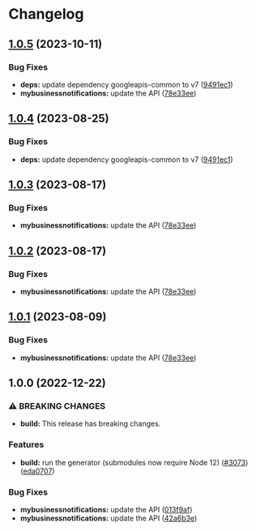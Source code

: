 # Changelog

## [1.0.5](https://github.com/googleapis/google-api-nodejs-client/compare/mybusinessnotifications-v1.0.4...mybusinessnotifications-v1.0.5) (2023-10-11)


### Bug Fixes

* **deps:** update dependency googleapis-common to v7 ([9491ec1](https://github.com/googleapis/google-api-nodejs-client/commit/9491ec1cdc3c413e7d73edcfcd59cf5c28a7c855))
* **mybusinessnotifications:** update the API ([78e33ee](https://github.com/googleapis/google-api-nodejs-client/commit/78e33ee56876c7920358c9a92363762e6a6a04b0))

## [1.0.4](https://github.com/googleapis/google-api-nodejs-client/compare/mybusinessnotifications-v1.0.3...mybusinessnotifications-v1.0.4) (2023-08-25)


### Bug Fixes

* **deps:** update dependency googleapis-common to v7 ([9491ec1](https://github.com/googleapis/google-api-nodejs-client/commit/9491ec1cdc3c413e7d73edcfcd59cf5c28a7c855))

## [1.0.3](https://github.com/googleapis/google-api-nodejs-client/compare/mybusinessnotifications-v1.0.2...mybusinessnotifications-v1.0.3) (2023-08-17)


### Bug Fixes

* **mybusinessnotifications:** update the API ([78e33ee](https://github.com/googleapis/google-api-nodejs-client/commit/78e33ee56876c7920358c9a92363762e6a6a04b0))

## [1.0.2](https://github.com/googleapis/google-api-nodejs-client/compare/mybusinessnotifications-v1.0.1...mybusinessnotifications-v1.0.2) (2023-08-17)


### Bug Fixes

* **mybusinessnotifications:** update the API ([78e33ee](https://github.com/googleapis/google-api-nodejs-client/commit/78e33ee56876c7920358c9a92363762e6a6a04b0))

## [1.0.1](https://github.com/googleapis/google-api-nodejs-client/compare/mybusinessnotifications-v1.0.0...mybusinessnotifications-v1.0.1) (2023-08-09)


### Bug Fixes

* **mybusinessnotifications:** update the API ([78e33ee](https://github.com/googleapis/google-api-nodejs-client/commit/78e33ee56876c7920358c9a92363762e6a6a04b0))

## 1.0.0 (2022-12-22)


### ⚠ BREAKING CHANGES

* **build:** This release has breaking changes.

### Features

* **build:** run the generator (submodules now require Node 12) ([#3073](https://github.com/googleapis/google-api-nodejs-client/issues/3073)) ([eda0707](https://github.com/googleapis/google-api-nodejs-client/commit/eda07079dadab46a80b6f9ede618f4f43030169e))


### Bug Fixes

* **mybusinessnotifications:** update the API ([013f9af](https://github.com/googleapis/google-api-nodejs-client/commit/013f9afdfeb7c4df4abd8907eb8a4af6e77177a0))
* **mybusinessnotifications:** update the API ([42a6b3e](https://github.com/googleapis/google-api-nodejs-client/commit/42a6b3ee0507736677c5fdff6b812c0b6951eae8))
